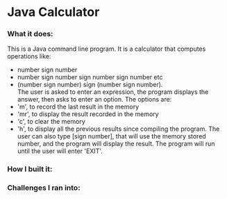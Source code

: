 # Java Calculator

### What it does:

This is a Java command line program. It is a calculator that computes operations like:
- number sign number
- number sign number sign number sign number etc
- (number sign number) sign (number sign number).</br>
The user is asked to enter an expression, the program displays the answer, then asks to enter an option. The options are:
- 'm', to record the last result in the memory
- 'mr', to display the result recorded in the memory
- 'c', to clear the memory
- 'h', to display all the previous results since compiling the program.
The user can also type [sign number], that will use the memory stored number, and the program will display the result. The program will run until the user will enter 'EXIT'.

### How I built it:



### Challenges I ran into:
